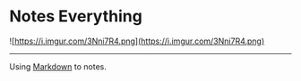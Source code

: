 # Notes Everything

![https://i.imgur.com/3Nni7R4.png](https://i.imgur.com/3Nni7R4.png)

---

Using [Markdown](/Markdown%20Cheatsheet/) to notes.
